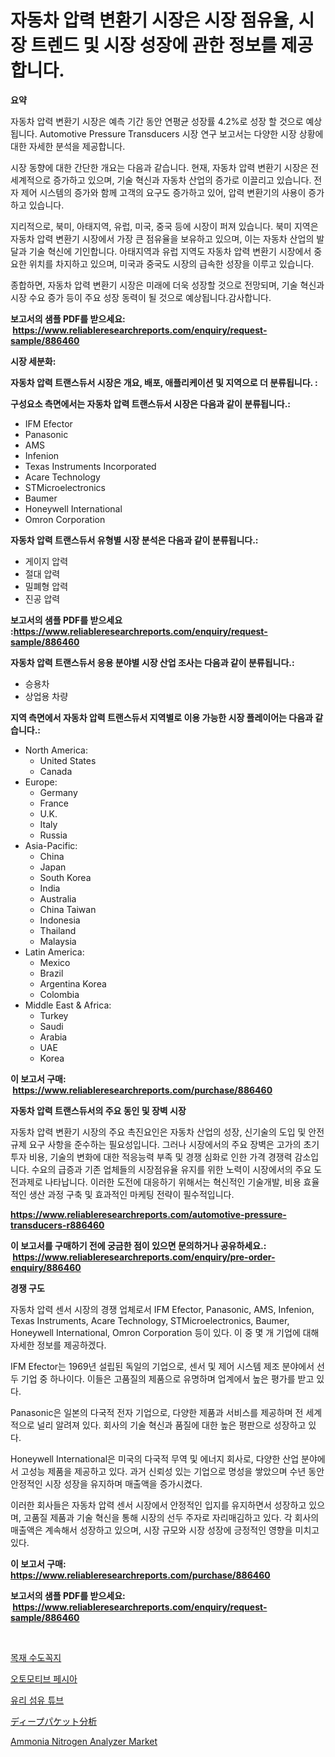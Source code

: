 <p><h1>자동차 압력 변환기 시장은 시장 점유율, 시장 트렌드 및 시장 성장에 관한 정보를 제공합니다.</h1></p><p><strong>요약</strong></p>
<p><p>자동차 압력 변환기 시장은 예측 기간 동안 연평균 성장률 4.2%로 성장 할 것으로 예상됩니다. Automotive Pressure Transducers 시장 연구 보고서는 다양한 시장 상황에 대한 자세한 분석을 제공합니다. </p><p>시장 동향에 대한 간단한 개요는 다음과 같습니다. 현재, 자동차 압력 변환기 시장은 전 세계적으로 증가하고 있으며, 기술 혁신과 자동차 산업의 증가로 이끌리고 있습니다. 전자 제어 시스템의 증가와 함께 고객의 요구도 증가하고 있어, 압력 변환기의 사용이 증가하고 있습니다.</p><p>지리적으로, 북미, 아태지역, 유럽, 미국, 중국 등에 시장이 퍼져 있습니다. 북미 지역은 자동차 압력 변환기 시장에서 가장 큰 점유율을 보유하고 있으며, 이는 자동차 산업의 발달과 기술 혁신에 기인합니다. 아태지역과 유럽 지역도 자동차 압력 변환기 시장에서 중요한 위치를 차지하고 있으며, 미국과 중국도 시장의 급속한 성장을 이루고 있습니다.</p><p>종합하면, 자동차 압력 변환기 시장은 미래에 더욱 성장할 것으로 전망되며, 기술 혁신과 시장 수요 증가 등이 주요 성장 동력이 될 것으로 예상됩니다.감사합니다.</p></p>
<p><strong>보고서의 샘플 PDF를 받으세요: &nbsp;<a href="https://www.reliableresearchreports.com/enquiry/request-sample/886460">https://www.reliableresearchreports.com/enquiry/request-sample/886460</a></strong></p>
<p><strong>시장 세분화:</strong></p>
<p><strong> 자동차 압력 트랜스듀서 시장은 개요, 배포, 애플리케이션 및 지역으로 더 분류됩니다. :</strong></p>
<p><strong>구성요소 측면에서는 자동차 압력 트랜스듀서 시장은 다음과 같이 분류됩니다.:</strong></p>
<p><ul><li>IFM Efector</li><li>Panasonic</li><li>AMS</li><li>Infenion</li><li>Texas Instruments Incorporated</li><li>Acare Technology</li><li>STMicroelectronics</li><li>Baumer</li><li>Honeywell International</li><li>Omron Corporation</li></ul></p>
<p><strong> 자동차 압력 트랜스듀서 유형별 시장 분석은 다음과 같이 분류됩니다.:</strong></p>
<p><ul><li>게이지 압력</li><li>절대 압력</li><li>밀폐형 압력</li><li>진공 압력</li></ul></p>
<p><strong>보고서의 샘플 PDF를 받으세요 :<a href="https://www.reliableresearchreports.com/enquiry/request-sample/886460">https://www.reliableresearchreports.com/enquiry/request-sample/886460</a></strong></p>
<p><strong> 자동차 압력 트랜스듀서 응용 분야별 시장 산업 조사는 다음과 같이 분류됩니다.:</strong></p>
<p><ul><li>승용차</li><li>상업용 차량</li></ul></p>
<p><strong>지역 측면에서 자동차 압력 트랜스듀서 지역별로 이용 가능한 시장 플레이어는 다음과 같습니다.:</strong></p>
<p><ul>
    <li>
        North America:
        <ul>
            <li>United States</li>
            <li>Canada</li>
        </ul>
    </li>
    <li>
        Europe:
        <ul>
            <li>Germany</li>
            <li>France</li>
            <li>U.K.</li>
            <li>Italy</li>
            <li>Russia</li>
        </ul>
    </li>
    <li>
        Asia-Pacific:
        <ul>
            <li>China</li>
            <li>Japan</li>
            <li>South Korea</li>
            <li>India</li>
            <li>Australia</li>
            <li>China Taiwan</li>
            <li>Indonesia</li>
            <li>Thailand</li>
            <li>Malaysia</li>
        </ul>
    </li>
    <li>
        Latin America:
        <ul>
            <li>Mexico</li>
            <li>Brazil</li>
            <li>Argentina Korea</li>
            <li>Colombia</li>
        </ul>
    </li>
    <li>
        Middle East & Africa:
        <ul>
            <li>Turkey</li>
            <li>Saudi</li>
            <li>Arabia</li>
            <li>UAE</li>
            <li>Korea</li>
        </ul>
    </li>
    </ul></p>
<p><strong>이 보고서 구매: &nbsp;<a href="https://www.reliableresearchreports.com/purchase/886460">https://www.reliableresearchreports.com/purchase/886460</a></strong></p>
<p><strong>자동차 압력 트랜스듀서의 주요 동인 및 장벽 시장</strong></p>
<p><p>자동차 압력 변환기 시장의 주요 촉진요인은 자동차 산업의 성장, 신기술의 도입 및 안전 규제 요구 사항을 준수하는 필요성입니다. 그러나 시장에서의 주요 장벽은 고가의 초기 투자 비용, 기술의 변화에 대한 적응능력 부족 및 경쟁 심화로 인한 가격 경쟁력 감소입니다. 수요의 급증과 기존 업체들의 시장점유율 유지를 위한 노력이 시장에서의 주요 도전과제로 나타납니다. 이러한 도전에 대응하기 위해서는 혁신적인 기술개발, 비용 효율적인 생산 과정 구축 및 효과적인 마케팅 전략이 필수적입니다.</p></p>
<p><strong><a href="https://www.reliableresearchreports.com/automotive-pressure-transducers-r886460">https://www.reliableresearchreports.com/automotive-pressure-transducers-r886460</a></strong></p>
<p><strong>이 보고서를 구매하기 전에 궁금한 점이 있으면 문의하거나 공유하세요.: &nbsp;<a href="https://www.reliableresearchreports.com/enquiry/pre-order-enquiry/886460">https://www.reliableresearchreports.com/enquiry/pre-order-enquiry/886460</a></strong></p>
<p><strong>경쟁 구도</strong></p>
<p><p>자동차 압력 센서 시장의 경쟁 업체로서 IFM Efector, Panasonic, AMS, Infenion, Texas Instruments, Acare Technology, STMicroelectronics, Baumer, Honeywell International, Omron Corporation 등이 있다. 이 중 몇 개 기업에 대해 자세한 정보를 제공하겠다.</p><p>IFM Efector는 1969년 설립된 독일의 기업으로, 센서 및 제어 시스템 제조 분야에서 선두 기업 중 하나이다. 이들은 고품질의 제품으로 유명하며 업계에서 높은 평가를 받고 있다.</p><p>Panasonic은 일본의 다국적 전자 기업으로, 다양한 제품과 서비스를 제공하며 전 세계적으로 널리 알려져 있다. 회사의 기술 혁신과 품질에 대한 높은 평판으로 성장하고 있다.</p><p>Honeywell International은 미국의 다국적 무역 및 에너지 회사로, 다양한 산업 분야에서 고성능 제품을 제공하고 있다. 과거 신뢰성 있는 기업으로 명성을 쌓았으며 수년 동안 안정적인 시장 성장을 유지하며 매출액을 증가시켰다.</p><p>이러한 회사들은 자동차 압력 센서 시장에서 안정적인 입지를 유지하면서 성장하고 있으며, 고품질 제품과 기술 혁신을 통해 시장의 선두 주자로 자리매김하고 있다. 각 회사의 매출액은 계속해서 성장하고 있으며, 시장 규모와 시장 성장에 긍정적인 영향을 미치고 있다.</p></p>
<p><strong>이 보고서 구매: &nbsp; <a href="https://www.reliableresearchreports.com/purchase/886460">https://www.reliableresearchreports.com/purchase/886460</a></strong></p>
<p><strong>보고서의 샘플 PDF를 받으세요: &nbsp;<a href="https://www.reliableresearchreports.com/enquiry/request-sample/886460">https://www.reliableresearchreports.com/enquiry/request-sample/886460</a></strong><strong></strong></p>
<p>&nbsp;</p>
<p><p><a href="https://medium.com/@greggibson7876/%EB%AA%A9%EC%9E%AC-%EC%88%98%EB%8F%84%EA%BC%AD%EC%A7%80-%EC%8B%9C%EC%9E%A5-2031%EB%85%84%EA%B9%8C%EC%A7%80%EC%9D%98-%EC%84%B1%EA%B3%B5%EC%A0%81%EC%9D%B8-%EB%B9%84%EC%A6%88%EB%8B%88%EC%8A%A4-%EC%A0%84%EB%9E%B5-%EC%98%88%EC%B8%A1%EC%9D%84-%EC%9C%84%ED%95%9C-%EC%97%B4%EC%87%A0-b30cd536edd9">목재 수도꼭지</a></p><p><a href="https://medium.com/@deangaylotyrd8909867/%EC%9E%90%EB%8F%99%EC%B0%A8-%ED%8C%8C%EC%83%A4-%EC%8B%9C%EC%9E%A5-%EC%84%B1%EA%B3%B5%EC%A0%81%EC%9D%B8-%EB%B9%84%EC%A6%88%EB%8B%88%EC%8A%A4-%EC%A0%84%EB%9E%B5%EC%9D%98-%EC%97%B4%EC%87%A0-2031%EB%85%84%EA%B9%8C%EC%A7%80-%EC%98%88%EC%B8%A1-9ad62c9a9378">오토모티브 페시아</a></p><p><a href="https://github.com/lkwggful07722/Market-Research-Report-List-1/blob/main/512415719993.md">유리 섬유 튜브</a></p><p><a href="https://medium.com/@jacksonmith1931/%E6%B7%B1%E3%81%84%E3%83%91%E3%82%B1%E3%83%83%E3%83%88%E8%A7%A3%E6%9E%90%E5%B8%82%E5%A0%B4%E3%81%AF-%E5%B8%82%E5%A0%B4%E3%82%B7%E3%82%A7%E3%82%A2-%E3%82%B5%E3%82%A4%E3%82%BA-%E3%81%9D%E3%81%97%E3%81%A62031%E5%B9%B4%E3%81%BE%E3%81%A7%E3%81%AE%E4%BA%88%E6%B8%AC%E3%81%AB%E7%84%A6%E7%82%B9%E3%82%92%E5%BD%93%E3%81%A6%E3%81%A6%E3%81%84%E3%81%BE%E3%81%99-2146138b9f9f">ディープパケット分析</a></p><p><a href="https://github.com/ashepherd82/Market-Research-Report-List-4/blob/main/ammonia-nitrogen-analyzer-market.md">Ammonia Nitrogen Analyzer Market</a></p></p>